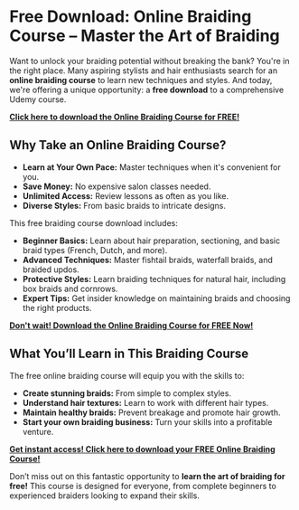 # Free Download: Online Braiding Course – Master the Art of Braiding

Want to unlock your braiding potential without breaking the bank? You're in the right place. Many aspiring stylists and hair enthusiasts search for an **online braiding course** to learn new techniques and styles. And today, we're offering a unique opportunity: a **free download** to a comprehensive Udemy course.

[**Click here to download the Online Braiding Course for FREE!**](https://udemywork.com/online-braiding-course)

## Why Take an Online Braiding Course?

*   **Learn at Your Own Pace:** Master techniques when it's convenient for you.
*   **Save Money:** No expensive salon classes needed.
*   **Unlimited Access:** Review lessons as often as you like.
*   **Diverse Styles:** From basic braids to intricate designs.

This free braiding course download includes:

*   **Beginner Basics:** Learn about hair preparation, sectioning, and basic braid types (French, Dutch, and more).
*   **Advanced Techniques:** Master fishtail braids, waterfall braids, and braided updos.
*   **Protective Styles:** Learn braiding techniques for natural hair, including box braids and cornrows.
*   **Expert Tips:** Get insider knowledge on maintaining braids and choosing the right products.

[**Don't wait! Download the Online Braiding Course for FREE Now!**](https://udemywork.com/online-braiding-course)

## What You’ll Learn in This Braiding Course

The free online braiding course will equip you with the skills to:

*   **Create stunning braids:** From simple to complex styles.
*   **Understand hair textures:** Learn to work with different hair types.
*   **Maintain healthy braids:** Prevent breakage and promote hair growth.
*   **Start your own braiding business:** Turn your skills into a profitable venture.

[**Get instant access! Click here to download your FREE Online Braiding Course!**](https://udemywork.com/online-braiding-course)

Don’t miss out on this fantastic opportunity to **learn the art of braiding for free!** This course is designed for everyone, from complete beginners to experienced braiders looking to expand their skills.
